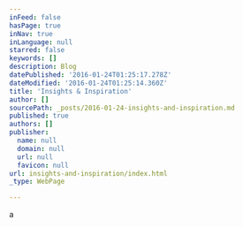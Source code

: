 ```yaml
---
inFeed: false
hasPage: true
inNav: true
inLanguage: null
starred: false
keywords: []
description: Blog
datePublished: '2016-01-24T01:25:17.278Z'
dateModified: '2016-01-24T01:25:14.360Z'
title: 'Insights & Inspiration'
author: []
sourcePath: _posts/2016-01-24-insights-and-inspiration.md
published: true
authors: []
publisher:
  name: null
  domain: null
  url: null
  favicon: null
url: insights-and-inspiration/index.html
_type: WebPage

---
```

a